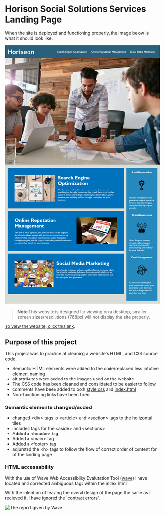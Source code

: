 # Horison Social Solutions Services Landing Page

When the site is deployed and functioning properly, the image below is what it should look like.

![What the website should look like when it's live and deployed](./Assets/readme%20supporting%20imgs/Deployed%20website%20demo.png)


 > **Note** This website is designed for viewing on a desktop, smaller screen sizes/resolutions (768px) will not display the site properly.

 [To view the website, click this link](https://nuclearreid.github.io/02-Challenge/).


## Purpose of this project

This project was to practice at cleaning a website's HTML, and CSS source code.
* Semantic HTML elements were added to the code/replaced less intutive element naming
* alt attributes were added to the images used on the website
* The CSS code has been cleaned and consildated to be easier to follow
* comments have been added to both [style.css](./Assets/css/style.css) and [index.html](index.html)
* Non-functioning links have been fixed

### Semantic elements changed/added <a name="semantic-html-changes"></a>
* changed \<div\> tags to \<article\> and \<section\> tags to the horizontal tiles
* included tags for the \<aside\> and \<sections\>
* Added a \<header\> tag
* Added a \<main\> tag
* Added a \<footer\> tag
* adjursted the \<h\> tags to follow the flow of correct order of content for of the landing page


### HTML accessability 
With the use of Wave Web Accessibility Evalutation Tool ([wave](https://wave.webaim.org/)) I have located and corrected ambiguous tags within the index.html

With the intention of leaving the overal design of the page the same as I recieved it, I have ignored the 'contrast errors'.

![The report given by Wave](./Assets/readme%20supporting%20imgs/wave%20accessibilty%20tool%20screenshot.png)
